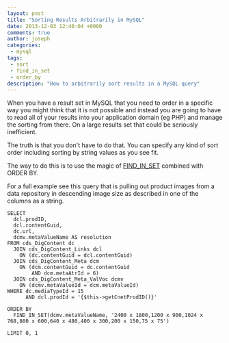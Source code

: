 ```yaml
---
layout: post
title: "Sorting Results Arbitrarily in MySQL"
date: 2013-12-03 12:40:04 +0000
comments: true
author: joseph
categories: 
 - mysql
tags: 
 - sort
 - find_in_set
 - order_by
description: "How to arbitrarily sort results in a MySQL query" 
---
```


When you have a result set in MySQL that you need to order in a specific way you might think that it is not possible and instead you are going to have to read all
of your results into your application domain (eg PHP) and manage the sorting from there. On a large results set that could be seriously inefficient.

The truth is that you don't have to do that. You can specify any kind of sort order including sorting by string values as you see fit.

The way to do this is to use the magic of [FIND_IN_SET](http://dev.mysql.com/doc/refman/5.0/en/string-functions.html#function_find-in-set) combined with ORDER BY.

For a full example see this query that is pulling out product images from a data repository in descending image size as described in one of the columns as a string.

``` mysql
SELECT
  dcl.prodID,
  dcl.contentGuid,
  dc.url,
  dcmv.metaValueName AS resolution
FROM cds_DigContent dc
  JOIN cds_DigContent_Links dcl
    ON (dc.contentGuid = dcl.contentGuid)
  JOIN cds_DigContent_Meta dcm
    ON (dcm.contentGuid = dc.contentGuid
        AND dcm.metaAtrId = 6)
  JOIN cds_DigContent_Meta_ValVoc dcmv
    ON (dcmv.metaValueId = dcm.metaValueId)
WHERE dc.mediaTypeId = 15
      AND dcl.prodId = '{$this->getCnetProdID()}'

ORDER BY
  FIND_IN_SET(dcmv.metaValueName, '2400 x 1800,1200 x 900,1024 x 768,800 x 600,640 x 480,400 x 300,200 x 150,75 x 75')

LIMIT 0, 1

```

